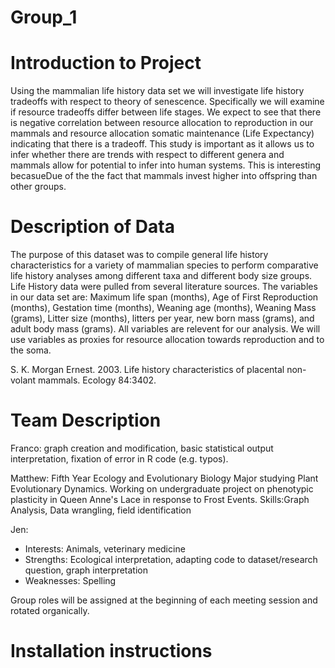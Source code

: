 # Group_1

# Introduction to Project

Using the mammalian life history data set we will investigate life history tradeoffs with respect to theory of senescence. Specifically we will examine if resource tradeoffs differ between life stages. We expect to see that there is negative correlation between resource allocation to reproduction in our mammals and resource allocation somatic maintenance (Life Expectancy) indicating that there is a tradeoff. This study is important as it allows us to infer whether there are trends with respect to different genera and mammals allow for potential to infer into human systems. This is interesting becasueDue of the the fact that mammals invest higher into offspring than other groups.

# Description of Data

The purpose of this dataset was to compile general life history characteristics for a variety of mammalian species to perform comparative life history analyses among different taxa and different body size groups. Life History data were pulled from several literature sources. The variables in our data set are: Maximum life span (months), Age of First Reproduction (months), Gestation time (months), Weaning age (months), Weaning Mass (grams), Litter size (months), litters per year, new born mass (grams), and adult body mass (grams). All variables are relevent for our analysis. We will use variables as proxies for resource allocation towards reproduction and to the soma.

S. K. Morgan Ernest. 2003. Life history characteristics of placental non-volant mammals. Ecology 84:3402.


# Team Description

Franco: graph creation and modification, basic statistical output interpretation, fixation of error in R code (e.g. typos).


Matthew: Fifth Year Ecology and Evolutionary Biology Major studying Plant Evolutionary Dynamics. Working on undergraduate project on phenotypic plasticity in Queen Anne's Lace in response to Frost Events. Skills:Graph Analysis, Data wrangling, field identification

Jen: 
- Interests: Animals, veterinary medicine
- Strengths: Ecological interpretation, adapting code to dataset/research question, graph interpretation
- Weaknesses: Spelling

Group roles will be assigned at the beginning of each meeting session and rotated organically.


# Installation instructions
